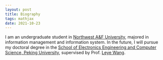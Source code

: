 ```yaml
---
layout: post
title: Biography
tags: mathjax
date: 2021-10-23
---
```

I am an undergraduate student in [Northwest A&F University](https://www.nwsuaf.edu.cn/), majored in information management and information system. In the future, I will pursue my doctoral degree in the [School of Electronics Engineering and Computer Science, Peking University](https://eecs.pku.edu.cn/), supervised by Prof. [Leye Wang](https://wangleye.github.io/).
